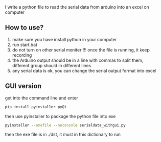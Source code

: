 I write a python file to read the serial data from arduino into an excel on computer
## How to use?
1. make sure you have install python in your computer
2. run start.bat
3. do not turn on other serial moniter !!! once the file is running, it keep recording
4. the Arduino output should be in a line with commas to split them, different group should in different lines
5. any serial data is ok, you can change the serial output format into excel
## GUI version
get into the command line and enter
```bash
pip install pyinstaller pyQt
```
then use pyinstaller to package the python file into exe
```bash
pyinstaller --onefile --noconsole serialdata_withgui.py
```
then the exe file is in ./dst, it must in this dictionary to run
